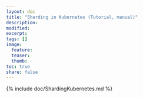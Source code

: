 ```yaml
---
layout: doc
title: "Sharding in Kubernetes (Tutorial, manual)"
description:
modified:
excerpt:
tags: []
image:
  feature:
  teaser:
  thumb:
toc: true
share: false
---
```


{% include doc/ShardingKubernetes.md %}
